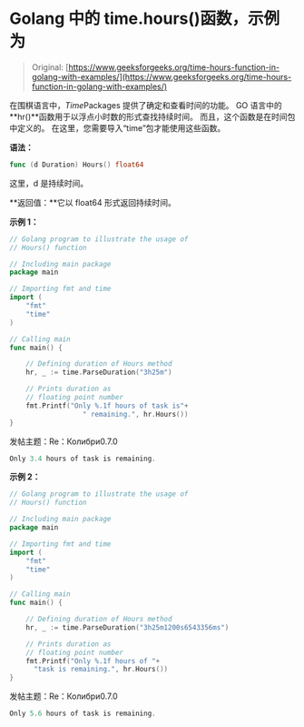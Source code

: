 # Golang 中的 time.hours()函数，示例为

> Original: [https://www.geeksforgeeks.org/time-hours-function-in-golang-with-examples/](https://www.geeksforgeeks.org/time-hours-function-in-golang-with-examples/)

在围棋语言中，*Time*Packages 提供了确定和查看时间的功能。 GO 语言中的**hr()**函数用于以浮点小时数的形式查找持续时间。 而且，这个函数是在时间包中定义的。 在这里，您需要导入“time”包才能使用这些函数。

**语法：**

```go
func (d Duration) Hours() float64

```

这里，d 是持续时间。

**返回值：**它以 float64 形式返回持续时间。

**示例 1：**

```go
// Golang program to illustrate the usage of
// Hours() function

// Including main package
package main

// Importing fmt and time
import (
    "fmt"
    "time"
)

// Calling main
func main() {

    // Defining duration of Hours method
    hr, _ := time.ParseDuration("3h25m")

    // Prints duration as
    // floating point number
    fmt.Printf("Only %.1f hours of task is"+
                  " remaining.", hr.Hours())
}
```

发帖主题：Re：Колибри0.7.0

```go
Only 3.4 hours of task is remaining.

```

**示例 2：**

```go
// Golang program to illustrate the usage of
// Hours() function

// Including main package
package main

// Importing fmt and time
import (
    "fmt"
    "time"
)

// Calling main
func main() {

    // Defining duration of Hours method
    hr, _ := time.ParseDuration("3h25m1200s6543356ms")

    // Prints duration as 
    // floating point number
    fmt.Printf("Only %.1f hours of "+
      "task is remaining.", hr.Hours())
}
```

发帖主题：Re：Колибри0.7.0

```go
Only 5.6 hours of task is remaining.

```